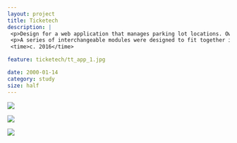 ```yaml
---
layout: project
title: Ticketech
description: |
 <p>Design for a web application that manages parking lot locations. Owners and managers can monitor relevant data, per location and a given period of time.</p>
 <p>A series of interchangeable modules were designed to fit together in a fluid dashboard so that different experiences could be served to users with various roles.</p>
 <time>c. 2016</time>

feature: ticketech/tt_app_1.jpg

date: 2000-01-14
category: study
size: half
---
```


![]({{site.project_img_path}}ticketech/tt_app_2.jpg)

![]({{site.project_img_path}}ticketech/tt_app_3.jpg)

![]({{site.project_img_path}}ticketech/tt_app_4.jpg)
